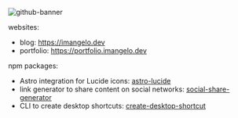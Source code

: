 ![github-banner](https://github.com/user-attachments/assets/c02be46f-0a54-4df7-aed4-6b8567d93f79)

websites:
 - blog: https://imangelo.dev
 - portfolio: https://portfolio.imangelo.dev

npm packages:
 - Astro integration for Lucide icons: [astro-lucide](https://www.npmjs.com/package/astro-lucide)
 - link generator to share content on social networks: [social-share-generator](https://www.npmjs.com/package/social-share-generator)
 - CLI to create desktop shortcuts: [create-desktop-shortcut](https://www.npmjs.com/package/create-desktop-shortcut)
